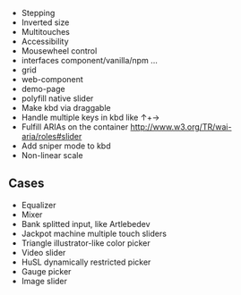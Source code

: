 * Stepping
* Inverted size
* Multitouches
* Accessibility
* Mousewheel control
* interfaces component/vanilla/npm ...
* grid
* web-component
* demo-page
* polyfill native slider
* Make kbd via draggable
* Handle multiple keys in kbd like ↑+→
* Fulfill ARIAs on the container http://www.w3.org/TR/wai-aria/roles#slider
* Add sniper mode to kbd
* Non-linear scale

## Cases

* Equalizer
* Mixer
* Bank splitted input, like Artlebedev
* Jackpot machine multiple touch sliders
* Triangle illustrator-like color picker
* Video slider
* HuSL dynamically restricted picker
* Gauge picker
* Image slider